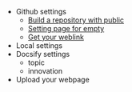 <!-- 侧边栏 docs/_sidebar.md -->
* Github settings
  * [Build a repository with public]()
  * [Setting page for empty]()
  * [Get your weblink]()
* Local settings
* Docsify settings
  * topic
  * innovation
* Upload your webpage